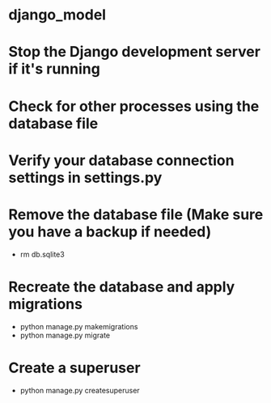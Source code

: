 # django_model

# Stop the Django development server if it's running

# Check for other processes using the database file

# Verify your database connection settings in settings.py

# Remove the database file (Make sure you have a backup if needed)

- rm db.sqlite3

# Recreate the database and apply migrations

- python manage.py makemigrations
- python manage.py migrate

# Create a superuser

- python manage.py createsuperuser
